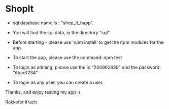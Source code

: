 # ShopIt

 - sql database name is : "shop_it_happ",

 - You will find the sql data, in the directory "sql"

 - Before starting - please use 'npm install' to get the npm modules for the app.

 - To start the app, please use the command: 
      npm test

 - To login as adming, please use the id "200962439" and the password: "Abcd1234"

 - To login as any user, you can create a user. 

 Thanks, 
 and enjoy testing my app :)

 Rakkefet Ifrach

